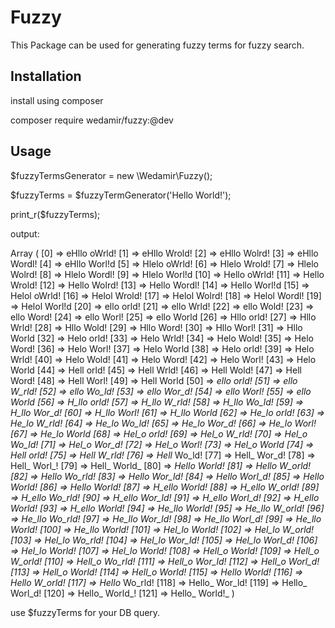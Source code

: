 # Fuzzy

This Package can be used for generating fuzzy terms for fuzzy search.

## Installation

install using composer

composer require wedamir/fuzzy:@dev

## Usage

$fuzzyTermsGenerator = new \Wedamir\Fuzzy();

$fuzzyTerms = $fuzzyTermGenerator('Hello World!');

print_r($fuzzyTerms);

output: 

Array
(
    [0] => eHllo oWrld!
    [1] => eHllo Wrold!
    [2] => eHllo Wolrd!
    [3] => eHllo Wordl!
    [4] => eHllo Worl!d
    [5] => Hlelo oWrld!
    [6] => Hlelo Wrold!
    [7] => Hlelo Wolrd!
    [8] => Hlelo Wordl!
    [9] => Hlelo Worl!d
    [10] => Hello oWrld!
    [11] => Hello Wrold!
    [12] => Hello Wolrd!
    [13] => Hello Wordl!
    [14] => Hello Worl!d
    [15] => Helol oWrld!
    [16] => Helol Wrold!
    [17] => Helol Wolrd!
    [18] => Helol Wordl!
    [19] => Helol Worl!d
    [20] => ello orld!
    [21] => ello Wrld!
    [22] => ello Wold!
    [23] => ello Word!
    [24] => ello Worl!
    [25] => ello World
    [26] => Hllo orld!
    [27] => Hllo Wrld!
    [28] => Hllo Wold!
    [29] => Hllo Word!
    [30] => Hllo Worl!
    [31] => Hllo World
    [32] => Helo orld!
    [33] => Helo Wrld!
    [34] => Helo Wold!
    [35] => Helo Word!
    [36] => Helo Worl!
    [37] => Helo World
    [38] => Helo orld!
    [39] => Helo Wrld!
    [40] => Helo Wold!
    [41] => Helo Word!
    [42] => Helo Worl!
    [43] => Helo World
    [44] => Hell orld!
    [45] => Hell Wrld!
    [46] => Hell Wold!
    [47] => Hell Word!
    [48] => Hell Worl!
    [49] => Hell World
    [50] => _ello _orld!
    [51] => _ello W_rld!
    [52] => _ello Wo_ld!
    [53] => _ello Wor_d!
    [54] => _ello Worl_!
    [55] => _ello World_
    [56] => H_llo _orld!
    [57] => H_llo W_rld!
    [58] => H_llo Wo_ld!
    [59] => H_llo Wor_d!
    [60] => H_llo Worl_!
    [61] => H_llo World_
    [62] => He_lo _orld!
    [63] => He_lo W_rld!
    [64] => He_lo Wo_ld!
    [65] => He_lo Wor_d!
    [66] => He_lo Worl_!
    [67] => He_lo World_
    [68] => Hel_o _orld!
    [69] => Hel_o W_rld!
    [70] => Hel_o Wo_ld!
    [71] => Hel_o Wor_d!
    [72] => Hel_o Worl_!
    [73] => Hel_o World_
    [74] => Hell_ _orld!
    [75] => Hell_ W_rld!
    [76] => Hell_ Wo_ld!
    [77] => Hell_ Wor_d!
    [78] => Hell_ Worl_!
    [79] => Hell_ World_
    [80] => _Hello _World!
    [81] => _Hello W_orld!
    [82] => _Hello Wo_rld!
    [83] => _Hello Wor_ld!
    [84] => _Hello Worl_d!
    [85] => _Hello World_!
    [86] => _Hello World!_
    [87] => H_ello _World!
    [88] => H_ello W_orld!
    [89] => H_ello Wo_rld!
    [90] => H_ello Wor_ld!
    [91] => H_ello Worl_d!
    [92] => H_ello World_!
    [93] => H_ello World!_
    [94] => He_llo _World!
    [95] => He_llo W_orld!
    [96] => He_llo Wo_rld!
    [97] => He_llo Wor_ld!
    [98] => He_llo Worl_d!
    [99] => He_llo World_!
    [100] => He_llo World!_
    [101] => Hel_lo _World!
    [102] => Hel_lo W_orld!
    [103] => Hel_lo Wo_rld!
    [104] => Hel_lo Wor_ld!
    [105] => Hel_lo Worl_d!
    [106] => Hel_lo World_!
    [107] => Hel_lo World!_
    [108] => Hell_o _World!
    [109] => Hell_o W_orld!
    [110] => Hell_o Wo_rld!
    [111] => Hell_o Wor_ld!
    [112] => Hell_o Worl_d!
    [113] => Hell_o World_!
    [114] => Hell_o World!_
    [115] => Hello_ _World!
    [116] => Hello_ W_orld!
    [117] => Hello_ Wo_rld!
    [118] => Hello_ Wor_ld!
    [119] => Hello_ Worl_d!
    [120] => Hello_ World_!
    [121] => Hello_ World!_
)

use $fuzzyTerms for your DB query.

